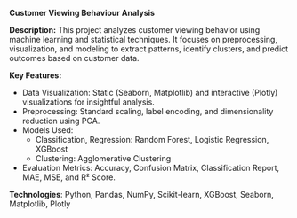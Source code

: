 **Customer Viewing Behaviour Analysis**

**Description:**
This project analyzes customer viewing behavior using machine learning and statistical techniques. It focuses on preprocessing, visualization, and modeling to extract patterns, identify clusters, and predict outcomes based on customer data.

**Key Features:**
- Data Visualization: Static (Seaborn, Matplotlib) and interactive (Plotly) visualizations for insightful analysis.
- Preprocessing: Standard scaling, label encoding, and dimensionality reduction using PCA.
- Models Used:
  - Classification, Regression: Random Forest, Logistic Regression, XGBoost
  - Clustering: Agglomerative Clustering
- Evaluation Metrics: Accuracy, Confusion Matrix, Classification Report, MAE, MSE, and R² Score.
  
**Technologies**: Python, Pandas, NumPy, Scikit-learn, XGBoost, Seaborn, Matplotlib, Plotly
